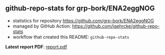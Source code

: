 ## github-repo-stats for grp-bork/ENA2eggNOG

- statistics for repository https://github.com/grp-bork/ENA2eggNOG
- managed by GitHub Action: https://github.com/jgehrcke/github-repo-stats
- workflow that created this README: `github-repo-stats`

**Latest report PDF**: [report.pdf](https://github.com/grp-bork/ENA2eggNOG/raw/github-repo-stats/grp-bork/ENA2eggNOG/latest-report/report.pdf)

